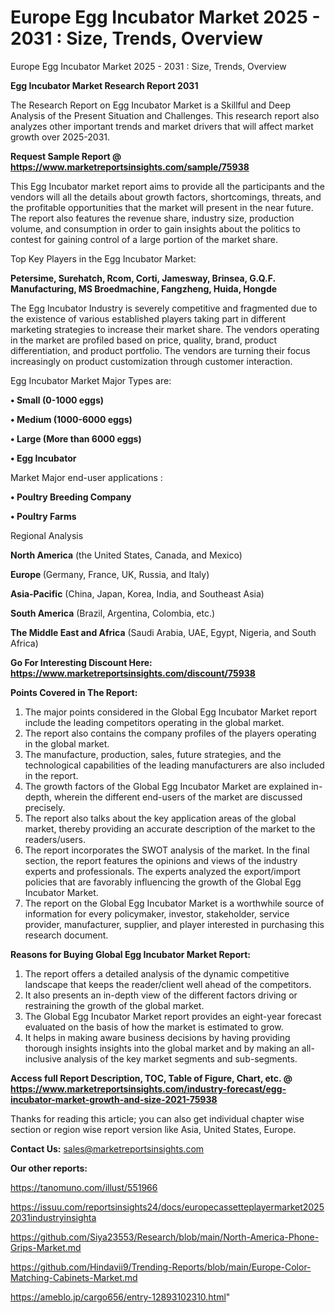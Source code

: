 # Europe Egg Incubator Market 2025 - 2031 : Size, Trends, Overview
Europe Egg Incubator Market 2025 - 2031 : Size, Trends, Overview

<strong>Egg Incubator Market Research Report 2031</strong>

The Research Report on Egg Incubator Market is a Skillful and Deep Analysis of the Present Situation and Challenges. This research report also analyzes other important trends and market drivers that will affect market growth over 2025-2031.

<strong>Request Sample Report @ <a href=https://www.marketreportsinsights.com/sample/75938>https://www.marketreportsinsights.com/sample/75938</a></strong>

This Egg Incubator market report aims to provide all the participants and the vendors will all the details about growth factors, shortcomings, threats, and the profitable opportunities that the market will present in the near future. The report also features the revenue share, industry size, production volume, and consumption in order to gain insights about the politics to contest for gaining control of a large portion of the market share.

Top Key Players in the Egg Incubator Market:

<strong>Petersime, Surehatch, Rcom, Corti, Jamesway, Brinsea, G.Q.F. Manufacturing, MS Broedmachine, Fangzheng, Huida, Hongde</strong>

The Egg Incubator Industry is severely competitive and fragmented due to the existence of various established players taking part in different marketing strategies to increase their market share. The vendors operating in the market are profiled based on price, quality, brand, product differentiation, and product portfolio. The vendors are turning their focus increasingly on product customization through customer interaction.

Egg Incubator Market Major Types are:

<strong>• Small (0-1000 eggs)

• Medium (1000-6000 eggs)

• Large (More than 6000 eggs)

• Egg Incubator</strong>

Market Major end-user applications :

<strong>• Poultry Breeding Company

• Poultry Farms</strong>

Regional Analysis

</u><strong><b>North America</b></strong> (the United States, Canada, and Mexico)

<strong><b>Europe </b></strong>(Germany, France, UK, Russia, and Italy)

<strong><b>Asia-Pacific</b></strong> (China, Japan, Korea, India, and Southeast Asia)

<strong><b>South America</b></strong> (Brazil, Argentina, Colombia, etc.)

<strong><b>The Middle East and Africa</b></strong> (Saudi Arabia, UAE, Egypt, Nigeria, and South Africa)

<strong>Go For Interesting Discount Here: <a href=https://www.marketreportsinsights.com/discount/75938>https://www.marketreportsinsights.com/discount/75938</a></strong>

<strong>Points Covered in The Report:</strong>
<ol>
  <li>The major points considered in the Global Egg Incubator Market report include the leading competitors operating in the global market.</li>
  <li>The report also contains the company profiles of the players operating in the global market.</li>
  <li>The manufacture, production, sales, future strategies, and the technological capabilities of the leading manufacturers are also included in the report.</li>
  <li>The growth factors of the Global Egg Incubator Market are explained in-depth, wherein the different end-users of the market are discussed precisely.</li>
  <li>The report also talks about the key application areas of the global market, thereby providing an accurate description of the market to the readers/users.</li>
  <li>The report incorporates the SWOT analysis of the market. In the final section, the report features the opinions and views of the industry experts and professionals. The experts analyzed the export/import policies that are favorably influencing the growth of the Global Egg Incubator Market.</li>
  <li>The report on the Global Egg Incubator Market is a worthwhile source of information for every policymaker, investor, stakeholder, service provider, manufacturer, supplier, and player interested in purchasing this research document.</li>
</ol>
<strong>Reasons for Buying Global Egg Incubator Market Report:</strong>

<ol>
  <li>The report offers a detailed analysis of the dynamic competitive landscape that keeps the reader/client well ahead of the competitors.</li>
  <li>It also presents an in-depth view of the different factors driving or restraining the growth of the global market.</li>
  <li>The Global Egg Incubator Market report provides an eight-year forecast evaluated on the basis of how the market is estimated to grow.</li>
  <li>It helps in making aware business decisions by having providing thorough insights insights into the global market and by making an all-inclusive analysis of the key market segments and sub-segments.</li>
</ol>
<strong>Access full Report Description, TOC, Table of Figure, Chart, etc. @ <a href=https://www.marketreportsinsights.com/industry-forecast/egg-incubator-market-growth-and-size-2021-75938>https://www.marketreportsinsights.com/industry-forecast/egg-incubator-market-growth-and-size-2021-75938</a></strong>


Thanks for reading this article; you can also get individual chapter wise section or region wise report version like Asia, United States, Europe.

<strong>Contact Us:</strong>
sales@marketreportsinsights.com

<strong>Our other reports:</strong>

<a href=https://tanomuno.com/illust/551966>https://tanomuno.com/illust/551966</a>

<a href=https://issuu.com/reportsinsights24/docs/europecassetteplayermarket20252031industryinsighta>https://issuu.com/reportsinsights24/docs/europecassetteplayermarket20252031industryinsighta</a>

<a href=https://github.com/Siya23553/Research/blob/main/North-America-Phone-Grips-Market.md>https://github.com/Siya23553/Research/blob/main/North-America-Phone-Grips-Market.md</a>

<a href=https://github.com/Hindavii9/Trending-Reports/blob/main/Europe-Color-Matching-Cabinets-Market.md>https://github.com/Hindavii9/Trending-Reports/blob/main/Europe-Color-Matching-Cabinets-Market.md</a>

<a href=https://ameblo.jp/cargo656/entry-12893102310.html>https://ameblo.jp/cargo656/entry-12893102310.html</a>"
